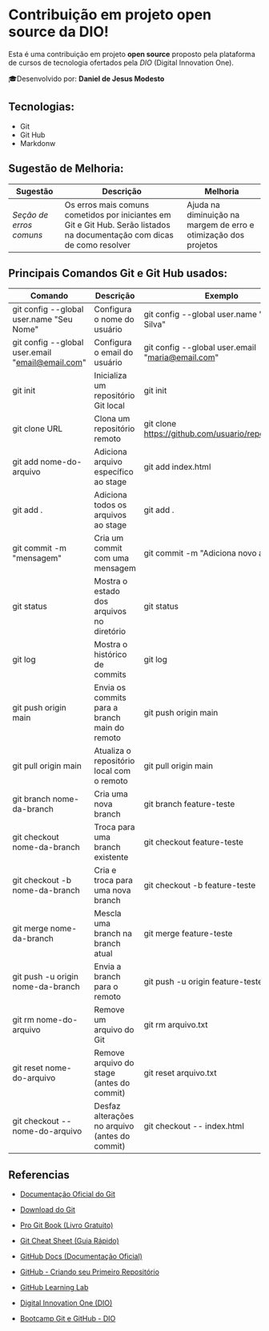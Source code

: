 # Contribuição em projeto open source da DIO! 
Esta é uma contribuição em projeto **open source** proposto pela plataforma de cursos de tecnologia ofertados pela *DIO* (Digital Innovation One).

🎓Desenvolvido por: 
**Daniel de Jesus Modesto**

## Tecnologias: 
* Git
* Git Hub
* Markdonw

## Sugestão de Melhoria: 

|**Sugestão**|**Descrição**|**Melhoria**|
|------------|-------------|------------|
|*Seção de erros comuns*|Os erros mais comuns cometidos por iniciantes em Git e Git Hub. Serão listados na documentação com dicas de como resolver|Ajuda na diminuição na margem de erro e otimização dos projetos| 

## Principais Comandos Git e Git Hub usados: ##

| Comando                                     | Descrição                                          | Exemplo                                             |
|----------------------------------------------|----------------------------------------------------|-----------------------------------------------------|
| git config --global user.name "Seu Nome"    | Configura o nome do usuário                        | git config --global user.name "Maria Silva"         |
| git config --global user.email "email@email.com" | Configura o email do usuário                     | git config --global user.email "maria@email.com"    |
| git init                                     | Inicializa um repositório Git local                | git init                                            |
| git clone URL                                | Clona um repositório remoto                        | git clone https://github.com/usuario/repositorio.git|
| git add nome-do-arquivo                      | Adiciona arquivo específico ao stage               | git add index.html                                  |
| git add .                                    | Adiciona todos os arquivos ao stage                | git add .                                           |
| git commit -m "mensagem"                     | Cria um commit com uma mensagem                    | git commit -m "Adiciona novo arquivo"               |
| git status                                   | Mostra o estado dos arquivos no diretório          | git status                                          |
| git log                                      | Mostra o histórico de commits                      | git log                                             |
| git push origin main                         | Envia os commits para a branch main do remoto      | git push origin main                                |
| git pull origin main                         | Atualiza o repositório local com o remoto          | git pull origin main                                |
| git branch nome-da-branch                     | Cria uma nova branch                               | git branch feature-teste                            |
| git checkout nome-da-branch                   | Troca para uma branch existente                    | git checkout feature-teste                          |
| git checkout -b nome-da-branch                | Cria e troca para uma nova branch                  | git checkout -b feature-teste                       |
| git merge nome-da-branch                      | Mescla uma branch na branch atual                  | git merge feature-teste                             |
| git push -u origin nome-da-branch             | Envia a branch para o remoto                       | git push -u origin feature-teste                    |
| git rm nome-do-arquivo                        | Remove um arquivo do Git                           | git rm arquivo.txt                                  |
| git reset nome-do-arquivo                     | Remove arquivo do stage (antes do commit)          | git reset arquivo.txt                                |
| git checkout -- nome-do-arquivo               | Desfaz alterações no arquivo (antes do commit)     | git checkout -- index.html                          |

## Referencias 

- [Documentação Oficial do Git](https://git-scm.com/doc)
- [Download do Git](https://git-scm.com/downloads)
- [Pro Git Book (Livro Gratuito)](https://git-scm.com/book/pt-br/v2)
- [Git Cheat Sheet (Guia Rápido)](https://education.github.com/git-cheat-sheet-education.pdf)

- [GitHub Docs (Documentação Oficial)](https://docs.github.com/)
- [GitHub - Criando seu Primeiro Repositório](https://docs.github.com/en/get-started/quickstart/create-a-repo)
- [GitHub Learning Lab](https://lab.github.com/)

- [Digital Innovation One (DIO)](https://www.dio.me/)
- [Bootcamp Git e GitHub - DIO](https://web.dio.me/track/formacao-git-e-github) 


